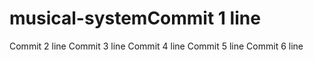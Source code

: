 # musical-systemCommit 1 line
Commit 2 line
Commit 3 line
Commit 4 line
Commit 5 line
Commit 6 line
